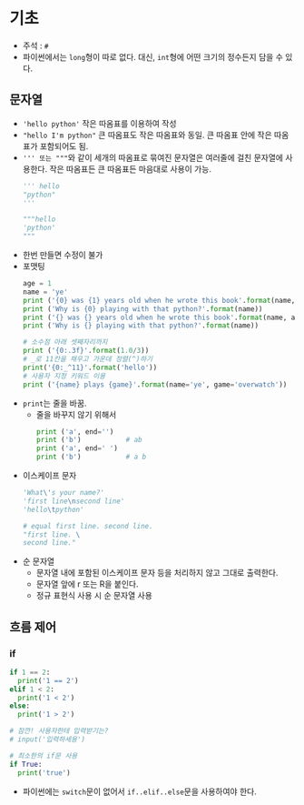 # 기초

- 주석 : `#`
- 파이썬에서는 `long`형이 따로 없다. 대신, `int`형에 어떤 크기의 정수든지 담을 수 있다.
## 문자열
  - `'hello python'` 작은 따옴표를 이용하여 작성
  - `"hello I'm python"` 큰 따옴표도 작은 따옴표와 동일. 큰 따옴표 안에 작은 따옴표가 포함되어도 됨.
  - `''' 또는 """`와 같이 세개의 따옴표로 묶여진 문자열은 여러줄에 걸친 문자열에 사용한다. 작은 따옴표든 큰 따옴표든 마음대로 사용이 가능.
    ```python
    ''' hello
    "python"
    '''

    """hello
    'python'
    """
    ```
  - 한번 만들면 수정이 불가
  - 포맷팅
    ```python
    age = 1
    name = 'ye'
    print ('{0} was {1} years old when he wrote this book'.format(name, age))
    print ('Why is {0} playing with that python?'.format(name))
    print ('{} was {} years old when he wrote this book'.format(name, age))
    print ('Why is {} playing with that python?'.format(name))
    ```
    ```python
    # 소수점 아래 셋째자리까지
    print ('{0:.3f}'.format(1.0/3))
    # _로 11칸을 채우고 가운데 정렬(^)하기
    print('{0:_^11}'.format('hello'))
    # 사용자 지정 키워드 이용
    print ('{name} plays {game}'.format(name='ye', game='overwatch'))
    ```
  - `print`는 줄을 바꿈.
    + 줄을 바꾸지 않기 위해서
      ```python
      print ('a', end='')
      print ('b')           # ab
      print ('a', end=' ')
      print ('b')           # a b
      ```
  - 이스케이프 문자
    ```python
    'What\'s your name?'
    'first line\nsecond line'
    'hello\tpython'

    # equal first line. second line.
    "first line. \
    second line."
    ```
  - 순 문자열
    + 문자열 내에 포함된 이스케이프 문자 등을 처리하지 않고 그대로 출력한다.
    + 문자열 앞에 r 또는 R을 붙인다.
    + 정규 표현식 사용 시 순 문자열 사용
## 흐름 제어
### if
```python
if 1 == 2:
  print('1 == 2')
elif 1 < 2:
  print('1 < 2')
else:
  print('1 > 2')

# 잠깐! 사용자한테 입력받기는?
# input('입력하세용')

# 최소한의 if문 사용
if True:
  print('true')
```
- 파이썬에는 `switch`문이 없어서 `if..elif..else`문을 사용하여야 한다.
